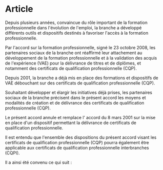# Article

Depuis plusieurs années, convaincue du rôle important de la formation professionnelle dans l'évolution de l'emploi, la branche a développé différents outils et dispositifs destinés à favoriser l'accès à la formation professionnelle. 

Par l'accord sur la formation professionnelle, signé le 23 octobre 2008, les partenaires sociaux de la branche ont réaffirmé leur attachement au développement de la formation professionnelle et à la validation des acquis de l'expérience (VAE) pour la délivrance de titres et de diplômes, et notamment des certificats de qualification professionnelle (CQP). 

Depuis 2001, la branche a déjà mis en place des formations et dispositifs de VAE débouchant sur des certificats de qualification professionnelle (CQP). 

Souhaitant développer et élargir les initiatives déjà prises, les partenaires sociaux de la branche précisent dans le présent accord les moyens et modalités de création et de délivrance des certificats de qualification professionnelle (CQP). 

Le présent accord annule et remplace l' accord du 8 mars 2001 sur la mise en place d'un dispositif permettant la délivrance de certificats de qualification professionnelle.

Il est entendu que l'ensemble des dispositions du présent accord visant les certificats de qualification professionnelle (CQP) pourra également être applicable aux certificats de qualification professionnelle interbranches (CQPI). 

Il a ainsi été convenu ce qui suit :

